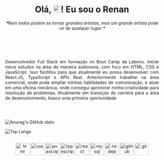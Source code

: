 <div align='center'>
<h1 align='center'> 
 Olá, <img src="https://github.com/rajput2107/rajput2107/blob/master/Assets/Earth.gif" width="24px" />! Eu sou o Renan
</h1>
 <p align='center'><i>❝Nem todos podem se tornar grandes artistas, mas um grande artista pode vir de qualquer lugar.❞</i></p>
</div>

  <br></br>  
  
<div style="display: inline_block" align="justify"><br/>
  
Desenvolvedor Full Stack em formação no Boot Camp da Labenu. Iniciei meus
estudos na área de maneira autônoma, com foco em HTML, CSS e JavaScript.
Isso facilitou para que atualmente eu possa desenvolver com React.JS,
TypeScript e APIs Rest.
Anteriormente trabalhei na área comercial, onde pude ampliar minhas
habilidades de comunicação, e atuei em uma oficina mecânica, onde consegui
aprimorar minha criatividade para resolução de problemas. Atualmente em
transição de carreira para a área de desenvolvimento, busco uma primeira
oportunidade
 </div>
 
 
 <br></br>
 
<div style="display: inline_block">
 
![Anurag's GitHub stats](https://github-readme-stats.vercel.app/api?username=renanlopresti&show_icons=true&theme=dark&show)
  
![Top Langs](https://github-readme-stats.vercel.app/api/top-langs/?username=renanlopresti&layout=compact&theme=dark&show)

</div>

##
    
<div style="display: inline_block" align="center">

  <img width="45" height="40" alt="html"  src="https://cdn.jsdelivr.net/gh/devicons/devicon/icons/html5/html5-plain-wordmark.svg" />
  <img width="45" height="40" alt="css"  src="https://cdn.jsdelivr.net/gh/devicons/devicon/icons/css3/css3-plain-wordmark.svg" />
  <img width="45" height="40" alt="javascript"  src="https://cdn.jsdelivr.net/gh/devicons/devicon/icons/javascript/javascript-plain.svg" />
  <img width="45" height="40" alt="typescript"  src="https://cdn.jsdelivr.net/gh/devicons/devicon/icons/typescript/typescript-plain.svg" /> 
  <img width="45" height="40" alt="react"  src="https://cdn.jsdelivr.net/gh/devicons/devicon/icons/react/react-original-wordmark.svg" />
  <img width="45" height="40" alt="mysql"  src="https://cdn.jsdelivr.net/gh/devicons/devicon/icons/mysql/mysql-original-wordmark.svg" />
  <img width="45" height="40" alt="nodejs"  src="https://cdn.jsdelivr.net/gh/devicons/devicon/icons/nodejs/nodejs-original-wordmark.svg" />
  <img width="45" height="40" alt="github" src="https://cdn.jsdelivr.net/gh/devicons/devicon/icons/github/github-original-wordmark.svg" />
  <img width="45" height="40" alt="git"  src="https://cdn.jsdelivr.net/gh/devicons/devicon/icons/git/git-original-wordmark.svg" />

</div>
